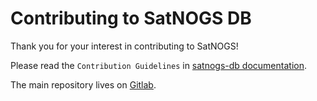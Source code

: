 # Contributing to SatNOGS DB

Thank you for your interest in contributing to SatNOGS!

Please read the `Contribution Guidelines` in [satnogs-db documentation](https://docs.satnogs.org/en/stable/satnogs-db/docs/contribute.html).

The main repository lives on [Gitlab](https://gitlab.com/librespacefoundation/satnogs/satnogs-db).
